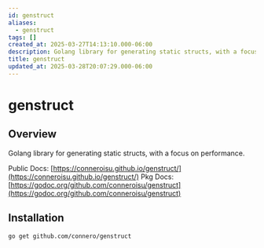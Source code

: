 ```yaml
---
id: genstruct
aliases:
  - genstruct
tags: []
created_at: 2025-03-27T14:13:10.000-06:00
description: Golang library for generating static structs, with a focus on performance.
title: genstruct
updated_at: 2025-03-28T20:07:29.000-06:00
---
```


# genstruct

## Overview

Golang library for generating static structs, with a focus on performance.

Public Docs: [https://conneroisu.github.io/genstruct/](https://conneroisu.github.io/genstruct/)
Pkg Docs: [https://godoc.org/github.com/conneroisu/genstruct](https://godoc.org/github.com/conneroisu/genstruct)

## Installation

```bash
go get github.com/connero/genstruct
```
